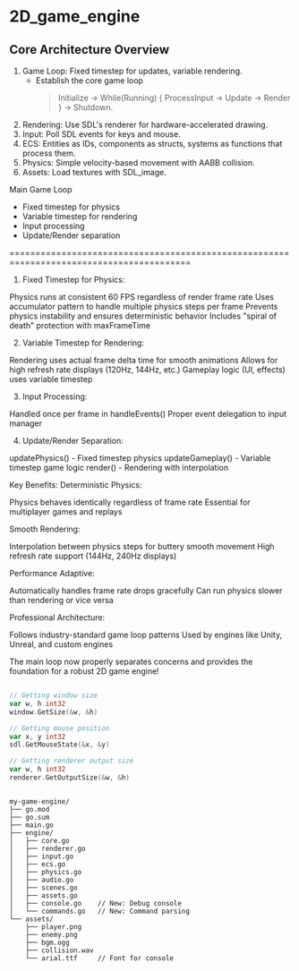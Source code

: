 # 2D_game_engine

<!-- https://gameprogrammingpatterns.com/game-loop.html -->



## Core Architecture Overview
1. Game Loop: Fixed timestep for updates, variable rendering.
    * Establish the core game loop
        > Initialize -> While(Running) { ProcessInput -> Update -> Render } -> Shutdown.
2. Rendering: Use SDL's renderer for hardware-accelerated drawing.
3. Input: Poll SDL events for keys and mouse.
4. ECS: Entities as IDs, components as structs, systems as functions that process them.
5. Physics: Simple velocity-based movement with AABB collision.
6. Assets: Load textures with SDL_image.


Main Game Loop

* Fixed timestep for physics
* Variable timestep for rendering
* Input processing
* Update/Render separation

=========================================================================================

1. Fixed Timestep for Physics:

Physics runs at consistent 60 FPS regardless of render frame rate
Uses accumulator pattern to handle multiple physics steps per frame
Prevents physics instability and ensures deterministic behavior
Includes "spiral of death" protection with maxFrameTime

2. Variable Timestep for Rendering:

Rendering uses actual frame delta time for smooth animations
Allows for high refresh rate displays (120Hz, 144Hz, etc.)
Gameplay logic (UI, effects) uses variable timestep

3. Input Processing:

Handled once per frame in handleEvents()
Proper event delegation to input manager

4. Update/Render Separation:

updatePhysics() - Fixed timestep physics
updateGameplay() - Variable timestep game logic
render() - Rendering with interpolation

Key Benefits:
Deterministic Physics:

Physics behaves identically regardless of frame rate
Essential for multiplayer games and replays

Smooth Rendering:

Interpolation between physics steps for buttery smooth movement
High refresh rate support (144Hz, 240Hz displays)

Performance Adaptive:

Automatically handles frame rate drops gracefully
Can run physics slower than rendering or vice versa

Professional Architecture:

Follows industry-standard game loop patterns
Used by engines like Unity, Unreal, and custom engines

The main loop now properly separates concerns and provides the foundation for a robust 2D game engine!



```go

// Getting window size
var w, h int32
window.GetSize(&w, &h)

// Getting mouse position  
var x, y int32
sdl.GetMouseState(&x, &y)

// Getting renderer output size
var w, h int32
renderer.GetOutputSize(&w, &h)

```



```

my-game-engine/
├── go.mod
├── go.sum
├── main.go
├── engine/
│   ├── core.go
│   ├── renderer.go
│   ├── input.go
│   ├── ecs.go
│   ├── physics.go
│   ├── audio.go
│   ├── scenes.go
│   ├── assets.go
│   ├── console.go    // New: Debug console
│   └── commands.go   // New: Command parsing
└── assets/
    ├── player.png
    ├── enemy.png
    ├── bgm.ogg
    ├── collision.wav
    └── arial.ttf     // Font for console

```





<!-- Future arch to faster the ECS -->

<!-- https://www.youtube.com/watch?v=71RSWVyOMEY -->